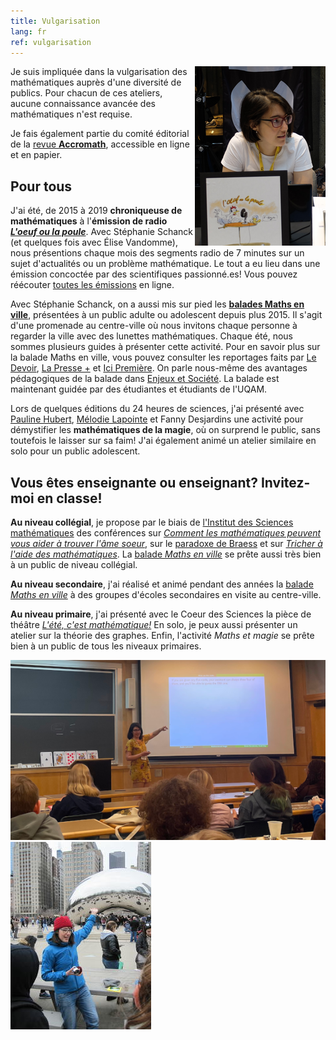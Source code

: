 ```yaml
---
title: Vulgarisation
lang: fr
ref: vulgarisation
---
```


<img style="float: right;" src="image_nadia_radio.png" title="Dans le cadre d'un enregistrement de L'oeuf ou la poule, lors du Congrès de l'ACFAS, en 2016.">

Je suis impliquée dans la vulgarisation des mathématiques auprès d'une diversité de publics. Pour chacun de ces ateliers, aucune connaissance avancée des mathématiques n'est requise.

Je fais également partie du comité éditorial de la [revue **Accromath**](https://accromath.uqam.ca/), accessible en ligne et en papier.

## Pour tous
J'ai été, de 2015 à 2019 **chroniqueuse de mathématiques** à l'**émission de radio [_L'oeuf ou la poule_](https://www.choq.ca/emissions-details/loeuf-ou-la-poule/)**. Avec Stéphanie Schanck (et quelques fois avec Élise Vandomme), nous présentions chaque mois des segments radio de 7 minutes sur un sujet d'actualités ou un problème mathématique. Le tout a eu lieu dans une émission concoctée par des scientifiques passionné.es! Vous pouvez réécouter [toutes les émissions](http://www.choq.ca/emissions-details/loeuf-ou-la-poule/) en ligne.

Avec Stéphanie Schanck, on a aussi mis sur pied les **[balades Maths en ville](http://coeurdessciences.uqam.ca/component/eventlist/details/765-maths-en-ville.html)**, présentées à un public adulte ou adolescent depuis plus 2015. Il s'agit d'une promenade au centre-ville où nous invitons chaque personne à regarder la ville avec des lunettes mathématiques. Chaque été, nous sommes plusieurs guides à présenter cette activité. Pour en savoir plus sur la balade Maths en ville, vous pouvez consulter les reportages faits par [Le Devoir](https://www.ledevoir.com/vivre/560780/la-balade-maths-en-ville-devoile-montreal-sous-un-angle-mathematique), [La Presse +](http://plus.lapresse.ca/screens/8cf33e5b-e559-4865-9fe2-55ddac82f84e__7C___0.html) et [Ici Première](http://ici.radio-canada.ca/emissions/les_annees_lumiere/2015-2016/chronique.asp?idChronique=410900). On parle nous-même des avantages pédagogiques de la balade dans [Enjeux et Société](https://www.erudit.org/fr/revues/enjeux/2019-v6-n2-enjeux05076/1066702ar/). La balade est 
maintenant guidée par des étudiantes et étudiants de l'UQAM.

Lors de quelques éditions du 24 heures de sciences, j'ai présenté avec [Pauline Hubert](http://phubert.github.io), [Mélodie Lapointe](https://lapointemelodie.github.io/) et Fanny Desjardins une activité pour démystifier les **mathématiques de la magie**, où on surprend le public, sans toutefois le laisser sur sa faim! J'ai également animé un atelier similaire en solo pour un public adolescent.

## Vous êtes enseignante ou enseignant? **Invitez-moi en classe!**

**Au niveau collégial**, je propose par le biais de [l'Institut des Sciences mathématiques](http://ism.uqam.ca/accueil/outreach/#1492) des conférences sur _[Comment les mathématiques peuvent vous aider à trouver l'âme soeur](maths-de-l-amour.pdf)_, sur le [paradoxe de Braess](Braesss-paradox-fr.pdf) et sur _[Tricher à l'aide des mathématiques](https://www.youtube.com/watch?v=B5qUY1nU8GY)_. La [balade _Maths en ville_](http://coeurdessciences.uqam.ca/balades-scientifiques-groupes-scolaires.html) se prête aussi très bien à un public de niveau collégial.


**Au niveau secondaire**, j'ai réalisé et animé pendant des années la [balade _Maths en ville_](http://coeurdessciences.uqam.ca/balades-scientifiques-groupes-scolaires.html) à des groupes d'écoles secondaires en visite au centre-ville.

**Au niveau primaire**, j'ai présenté avec le Coeur des Sciences la pièce de théâtre [_L'été, c'est mathématique!_](http://coeurdessciences.uqam.ca/component/eventlist/details/710-l-ete-c-est-mathematique.html) En solo, je peux aussi présenter un atelier sur la théorie des graphes. Enfin, l'activité _Maths et magie_ se prête bien à un public de tous les niveaux primaires.

<img src="nadia_skday2023.png" title="Alors que je montrais des trucs de mathémagie à des filles d'école secondaire, à l'université Dartmouth College en 2023.">
<img src="Nadia_Chicago.jpg" title="En train d'expliquer la topologie du Cloud Gate à Chicago à un groupe d'élèves du secondaire. C'était dans le cadre d'une adaptation de la balade Maths en ville à cette ville, en 2018.">


